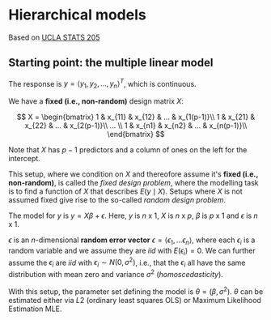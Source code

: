 # Hierarchical models

Based on [UCLA STATS 205](https://www.youtube.com/watch?v=flEIC4_bt8c&list=PLAYxx7zX5F1O2HbRr4gORnscbM9EszYbK&index=1)

## Starting point: the multiple linear model

The response is $y = \langle y_1, y_2, ..., y_n \rangle^T$, which is continuous.

We have a **fixed (i.e., non-random)** design matrix $X$:

$$
X =
\begin{bmatrix}
1 & x_{11} & x_{12} & ... & x_{1(p-1)}\\
1 & x_{21} & x_{22} & ... & x_{2(p-1)}\\
... \\
1 & x_{n1} & x_{n2} & ... & x_{n(p-1)}\\
\end{bmatrix}
$$

Note that $X$ has $p-1$ predictors and a column of ones on the left for the intercept.

This setup, where we condition on $X$ and thereofore assume it's **fixed (i.e., non-random)**, is called the _fixed design problem_, where the modelling task is to find a function of $X$ that describes $E(y \mid X)$. Setups where $X$ is not assumed fixed give rise to the so-called _random design problem_.

The model for $y$ is $y = X\beta + \epsilon$. Here, $y$ is $n$ x 1, $X$ is $n$ x $p$, $\beta$ is $p$ x 1 and $\epsilon$ is $n$ x 1.

$\epsilon$ is an $n$-dimensional **random error vector** $\epsilon = \langle \epsilon_1, ... \epsilon_n \rangle$, where each $\epsilon_i$ is a random variable and we assume they are _iid_ with $E(\epsilon_i) = 0$. We can further assume the $\epsilon_i$ are _iid_ with $\epsilon_i \sim N(0, \sigma^2)$, i.e., that the $\epsilon_i$ all have the same distribution with mean zero and variance $\sigma^2$ (_homoscedasticity_).

With this setup, the parameter set defining the model is $\theta = (\beta ,\sigma^2)$. $\theta$ can be estimated either via $L2$ (ordinary
least squares OLS) or Maximum Likelihood Estimation MLE. 
